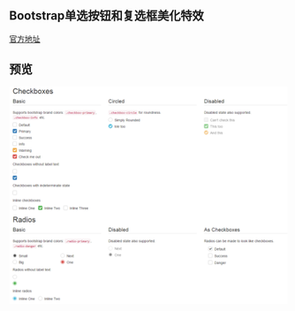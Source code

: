 Bootstrap单选按钮和复选框美化特效
-------

[官方地址](http://www.htmleaf.com/Demo/201508262477.html)

## 预览
![Checkoutboxs](https://github.com/WispYs/Web-Plugins/blob/master/img/checkout.png "Checkoutboxs")
  

